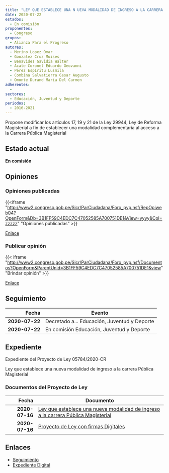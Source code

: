 ```yaml
---
title: "LEY QUE ESTABLECE UNA N UEVA MODALIDAD DE INGRESO A LA CARRERA PÚBLICA MAGISTERIAL"
date: 2020-07-22
estados: 
  - En comisión
proponentes: 
  - Congreso
grupos: 
  - Alianza Para el Progreso
autores: 
  - Merino Lopez Omar
  - Gonzalez Cruz Moises
  - Benavides Gavidia Walter
  - Acate Coronel Eduardo Geovanni
  - Pérez Espíritu Lusmila
  - Combina Salvatierra Cesar Augusto
  - Omonte Durand Maria Del Carmen
adherentes: 
  - 
sectores: 
  - Educación, Juventud y Deporte
periodos: 
  - 2016-2021
---
```


Propone modificar los artículos 17, 19 y 21 de la Ley 29944, Ley de Reforma Magisterial a fin de establecer una modalidad complementaria al acceso a la Carrera Pública Magisterial


## Estado actual

**En comisión**

## Opiniones

### Opiniones publicadas

{{<iframe "http://www2.congreso.gob.pe/Sicr/ParCiudadana/Foro_pvp.nsf/RepOpiweb04?OpenForm&Db=3B1FF59C4EDC7C47052585A700751DE1&View=yyyy&Col=zzzzz" "Opiniones publicadas" >}}

[Enlace](http://www2.congreso.gob.pe/Sicr/ParCiudadana/Foro_pvp.nsf/RepOpiweb04?OpenForm&Db=3B1FF59C4EDC7C47052585A700751DE1&View=yyyy&Col=zzzzz)
### Publicar opinión

{{< iframe "http://www2.congreso.gob.pe/Sicr/ParCiudadana/Foro_pvp.nsf/Documentos?OpenForm&ParentUnid=3B1FF59C4EDC7C47052585A700751DE1&view" "Brindar opinión" >}}

[Enlace](http://www2.congreso.gob.pe/Sicr/ParCiudadana/Foro_pvp.nsf/Documentos?OpenForm&ParentUnid=3B1FF59C4EDC7C47052585A700751DE1&view)

## Seguimiento

| Fecha | Evento |
|------:|--------|
| **2020-07-22** | Decretado a... Educación, Juventud y Deporte|
| **2020-07-22** | En comisión Educación, Juventud y Deporte|


## Expediente

Expediente del Proyecto de Ley 05784/2020-CR

Ley que establece una nueva modalidad de ingreso a la carrera Pública Magisterial


### Documentos del Proyecto de Ley

| Fecha | Documento |
|------:|--------|
| **2020-07-16** | [Ley que establece una nueva modalidad de ingreso a la carrera Pública Magisterial](http://www.leyes.congreso.gob.pe/Documentos/2016_2021/Proyectos_de_Ley_y_de_Resoluciones_Legislativas/PL05784-20200716.pdf) |
| **2020-07-16** | [Proyecto de Ley con firmas Digitales](http://www.leyes.congreso.gob.pe/Documentos/2016_2021/Proyectos_de_Ley_y_de_Resoluciones_Legislativas/Proyectos_Firmas_digitales/PL05784.pdf) |

## Enlaces 

- [Seguimiento](http://www2.congreso.gob.pe/Sicr/TraDocEstProc/CLProLey2016.nsf/f7fff46988ca05b1052578e100829cc7/ac71f7f293be8880052585a8001860d2?OpenDocument)
- [Expediente Digital](http://www2.congreso.gob.pe/Sicr/TraDocEstProc/CLProLey2016.nsf/f7fff46988ca05b1052578e100829cc7/ac71f7f293be8880052585a8001860d2?OpenDocument&Click=05257FB7005EB655.eb71d0cf91d8294e05256cdf006b5706/$Body/0.1C6C)
